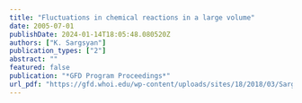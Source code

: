 ```yaml
---
title: "Fluctuations in chemical reactions in a large volume"
date: 2005-07-01
publishDate: 2024-01-14T18:05:48.080520Z
authors: ["K. Sargsyan"]
publication_types: ["2"]
abstract: ""
featured: false
publication: "*GFD Program Proceedings*"
url_pdf: "https://gfd.whoi.edu/wp-content/uploads/sites/18/2018/03/Sargsyan_21280.pdf"
---
```


